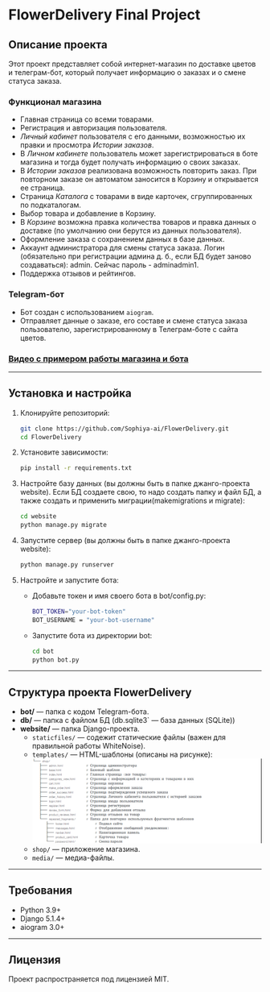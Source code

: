 # FlowerDelivery Final Project

## Описание проекта
Этот проект представляет собой интернет-магазин по доставке цветов и телеграм-бот, 
который получает информацию о заказах и о смене статуса заказа.

### Функционал магазина
- Главная страница со всеми товарами.
- Регистрация и авторизация пользователя.
- _Личный кабинет_ пользователя с его данными, возможностью их правки и просмотра _Истории заказов_.
- В _Личном кабинете_ пользователь может зарегистрироваться в боте магазина и тогда будет получать информацию о своих заказах.
- В _Истории заказов_ реализована возможность повторить заказ. При повторном заказе он автоматом заносится в Корзину и открывается ее страница.
- Страница _Каталога_ с товарами в виде карточек, сгруппированных по подкаталогам.
- Выбор товара и добавление в Корзину. 
- В _Корзине_ возможна правка количества товаров и правка данных о доставке (по умолчанию они берутся из данных пользователя).
- Оформление заказа с сохранением данных в базе данных.
- Аккаунт администратора для смены статуса заказа. Логин (обязательно при регистрации админа д. б., если БД будет заново создаваться): admin. Сейчас пароль - adminadmin1.
- Поддержка отзывов и рейтингов.


### Telegram-бот
- Бот создан с использованием `aiogram`.
- Отправляет данные о заказе, его составе и смене статуса заказа пользователю, зарегистрированному в Телеграм-боте с сайта цветов.

### [Видео с примером работы магазина и бота](https://disk.yandex.ru/d/PUiAipsCcPLSAg)
---

## Установка и настройка
1. Клонируйте репозиторий:
   ```bash
   git clone https://github.com/Sophiya-ai/FlowerDelivery.git
   cd FlowerDelivery
   ```

2. Установите зависимости:
   ```bash
   pip install -r requirements.txt
   ```

3. Настройте базу данных (вы должны быть в папке джанго-проекта website). Если БД создаете свою, то надо создать папку и файл БД, а также создать и применить миграции(makemigrations и migrate):
   ```bash
   cd website   
   python manage.py migrate
   ```

4. Запустите сервер (вы должны быть в папке джанго-проекта website):
   ```bash
   python manage.py runserver
   ```

5. Настройте и запустите бота:   
     
   - Добавьте токен и имя своего бота в bot/config.py:
     ```bash
     BOT_TOKEN="your-bot-token"
     BOT_USERNAME = "your-bot-username"
       ```
   
   - Запустите бота из директории bot:
     ```bash
     cd bot
     python bot.py
     ```
---

## Структура проекта FlowerDelivery

- **bot/** — папка с кодом Telegram-бота.
- **db/** —  папка с файлом БД (db.sqlite3` — база данных (SQLite))
- **website/** — папка Django-проекта.
  - `staticfiles/` — содежит статические файлы (важен для правильной работы WhiteNoise).
  - `templates/` — HTML-шаблоны (описаны на рисунке):    
        ![img.png](img.png)
  - `shop/` — приложение магазина.
  - `media/` — медиа-файлы. 

---

## Требования
- Python 3.9+
- Django 5.1.4+
- aiogram 3.0+

---

## Лицензия
Проект распространяется под лицензией MIT.

